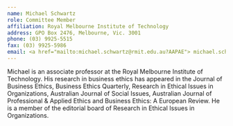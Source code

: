 ```yaml
---
name: Michael Schwartz  
role: Committee Member
affiliation: Royal Melbourne Institute of Technology
address: GPO Box 2476, Melbourne, Vic. 3001  
phone: (03) 9925-5515  
fax: (03) 9925-5986  
email: <a href="mailto:michael.schwartz@rmit.edu.au?AAPAE"> michael.schwartz@rmit.edu.au </a>   
---
```


Michael is an associate professor at the Royal Melbourne Institute of Technology. His research in business ethics has appeared in the Journal of Business Ethics, Business Ethics Quarterly, Research in Ethical Issues in Organizations, Australian Journal of Social Issues, Australian Journal of Professional & Applied Ethics and Business Ethics: A European Review. He is a member of the editorial board of Research in Ethical Issues in Organizations.
